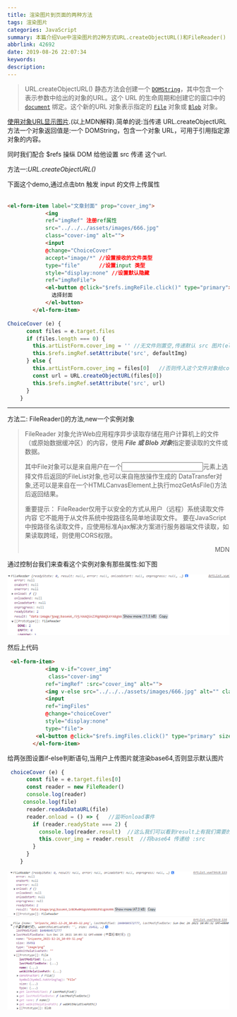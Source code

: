 ```yaml
---
title: 渲染图片到页面的两种方法
tags: 渲染图片
categories: JavaScript
summary: 本篇介绍Vue中渲染图片的2种方式URL.createObjectURL()和FileReader()
abbrlink: 42692
date: 2019-08-26 22:07:34
keywords:
description:
---
```


> URL.createObjectURL() 静态方法会创建一个 [`DOMString`](https://developer.mozilla.org/zh-CN/docs/Web/API/DOMString)，其中包含一个表示参数中给出的对象的URL。这个 URL 的生命周期和创建它的窗口中的 [`document`](https://developer.mozilla.org/zh-CN/docs/Web/API/Document) 绑定。这个新的URL 对象表示指定的 [`File`](https://developer.mozilla.org/zh-CN/docs/Web/API/File) 对象或 [`Blob`](https://developer.mozilla.org/zh-CN/docs/Web/API/Blob) 对象。

[使用对象URL显示图片](https://developer.mozilla.org/zh-CN/docs/Web/API/File/Using_files_from_web_applications#example.3a_using_object_urls_to_display_images).(以上MDN解释).简单的说:当传递 URL.createObjectURL 方法一个对象返回值是:一个  DOMString，包含一个对象 URL，可用于引用指定源对象的内容。

同时我们配合 $refs 操纵 DOM 给他设置 src 传递 这个url.

方法一:*URL.createObjectURL()*

下面这个demo,通过点击btn 触发 input 的文件上传属性

```html

<el-form-item label="文章封面" prop="cover_img">
            <img
            ref="imgRef" 注册ref属性
            src="../../../assets/images/666.jpg"
            class="cover-img" alt="">
            <input
            @change="ChoiceCover"
            accept="image/*" //设置接收的文件类型
            type="file"      //设置input 类型
            style="display:none" //设置默认隐藏
            ref="imgReFile">
            <el-button @click="$refs.imgReFile.click()" type="primary">
              选择封面
            </el-button>
        </el-form-item>
```

```js
ChoiceCover (e) {
      const files = e.target.files
      if (files.length === 0) {
        this.artListForm.cover_img = '' //无文件则置空,传递默认 src 图片(el-form :model="artListForm" artListForm是element ui 中v-bind绑定的给el-form表单的变量)
        this.$refs.imgRef.setAttribute('src', defaultImg)
      } else {									
        this.artListForm.cover_img = files[0]   //否则传入这个文件对象给cover_img
        const url = URL.createObjectURL(files[0])
        this.$refs.imgRef.setAttribute('src', url)
      }
    }
```

<hr>方法二:
FileReader()的方法,new一个实例对象

> FileReader 对象允许Web应用程序异步读取存储在用户计算机上的文件（或原始数据缓冲区）的内容，使用 ***File 或 Blob 对象***指定要读取的文件或数据。
>
> 其中File对象可以是来自用户在一个<input>元素上选择文件后返回的FileList对象,也可以来自拖放操作生成的 DataTransfer对象,还可以是来自在一个HTMLCanvasElement上执行mozGetAsFile()方法后返回结果。
>
> 重要提示： FileReader仅用于以安全的方式从用户（远程）系统读取文件内容 它不能用于从文件系统中按路径名简单地读取文件。 要在JavaScript中按路径名读取文件，应使用标准Ajax解决方案进行服务器端文件读取，如果读取跨域，则使用CORS权限。<p align="right">MDN</p>

通过控制台我们来查看这个实例对象有那些属性:如下图

![1640529611109](渲染图片到页面的两种方法/1640529611109.png)

然后上代码

```html
 <el-form-item>
            <img v-if="cover_img"
             class="cover-img"
            ref="imgRef" :src="cover_img" alt="">
            <img v-else src="../../../assets/images/666.jpg" alt="" class="cover-img">
            <input
            ref="imgFiles"
            @change="choiceCover"
            style="display:none"
            type="file">
         <el-button @click="$refs.imgFiles.click()" type="primary" size="small" class="btn-pub">发表文章</el-button>
        </el-form-item>
```

给两张图设置if-else判断语句,当用户上传图片就渲染base64,否则显示默认图片

```js
 choiceCover (e) {
      const file = e.target.files[0]
      const reader = new FileReader()
      console.log(reader)
     console.log(file)
      reader.readAsDataURL(file)
      reader.onload = () => {   //监听onload事件
        if (reader.readyState === 2) {
          console.log(reader.result)  //这么我们可以看到result上有我们需要的base64字符串
          this.cover_img = reader.result  //将base64 传递给 :src
        }
      }
    }
```

![1640567998308](渲染图片到页面的两种方法/1640567998308.png)